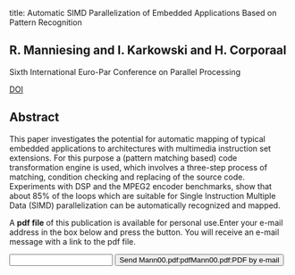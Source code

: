 title: Automatic SIMD Parallelization of Embedded Applications Based on Pattern Recognition

## R. Manniesing and I. Karkowski and H. Corporaal
Sixth International Euro-Par Conference on Parallel Processing

<a href="https://doi.org/10.1007/3-540-44520-X_46">DOI</a>

## Abstract
This paper investigates the potential for automatic mapping of typical embedded applications to architectures with multimedia instruction set extensions. For this purpose a (pattern matching based) code transformation engine is used, which involves a three-step process of matching, condition checking and replacing of the source code. Experiments with DSP and the MPEG2 encoder benchmarks, show that about 85% of the loops which are suitable for Single Instruction Multiple Data (SIMD) parallelization can be automatically recognized and mapped.

A <b>pdf file</b> of this publication is available for personal use.Enter your e-mail address in the box below and press the button. You will receive an e-mail message with a link to the pdf file.
<form action="sender.php">  <input type="text" name="email">  <input type="submit" value="Send Mann00.pdf:pdfMann00.pdf:PDF by e-mail"></form>